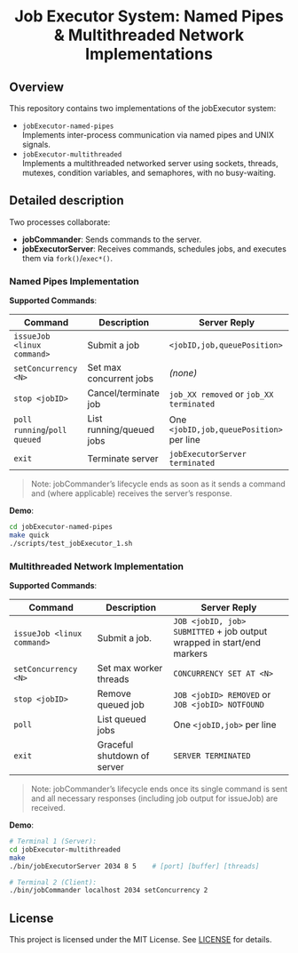 <h1 align="center">Job Executor System: Named Pipes & Multithreaded Network Implementations</h1>

## Overview
This repository contains two implementations of the jobExecutor system:
- `jobExecutor‑named‑pipes`  
  Implements inter-process communication via named pipes and UNIX signals.
- `jobExecutor‑multithreaded`  
  Implements a multithreaded networked server using sockets, threads, mutexes, condition variables, and semaphores, with no busy-waiting.

## Detailed description
Two processes collaborate:
- **jobCommander**: Sends commands to the server.
- **jobExecutorServer**: Receives commands, schedules jobs, and executes them via `fork()`/`exec*()`.


### Named Pipes Implementation
**Supported Commands**:

| Command                        | Description                                       | Server Reply                             |
| ------------------------------ | ------------------------------------------------- | ---------------------------------------- |
| `issueJob <linux command>`     | Submit a job                                      | `<jobID,job,queuePosition>`              |
| `setConcurrency <N>`           | Set max concurrent jobs                           | *(none)*                                 |
| `stop <jobID>`                 | Cancel/terminate job                              | `job_XX removed` or `job_XX terminated`  |
| `poll running`/`poll queued`   | List running/queued jobs                          | One `<jobID,job,queuePosition>` per line |
| `exit`                         | Terminate server                                  | `jobExecutorServer terminated`           |

> Note: jobCommander’s lifecycle ends as soon as it sends a command and (where applicable) receives the server’s response.

**Demo**:
```bash
cd jobExecutor-named-pipes
make quick
./scripts/test_jobExecutor_1.sh
```

### Multithreaded Network Implementation
**Supported Commands**:

| Command                    | Description                                                              | Server Reply                                                                                                                                                |
| -------------------------- | ------------------------------------------------------------------------ | ----------------------------------------------------------------------------------------------------------------------------------------------------------- |
| `issueJob <linux command>` | Submit a job.                                                            | `JOB <jobID, job> SUBMITTED` + job output wrapped in start/end markers |
| `setConcurrency <N>`       | Set max worker threads                                                   | `CONCURRENCY SET AT <N>`                                                                                                                                    |
| `stop <jobID>`             | Remove queued job                                                        | `JOB <jobID> REMOVED` or `JOB <jobID> NOTFOUND`                                                                                                             |
| `poll`                     | List queued jobs                                                         | One `<jobID,job>` per line                                                                                                                                  |
| `exit`                     | Graceful shutdown of server                                              | `SERVER TERMINATED`                                                                                                                                         |

> Note: jobCommander’s lifecycle ends once its single command is sent and all necessary responses (including job output for issueJob) are received.

**Demo**:
```bash
# Terminal 1 (Server):
cd jobExecutor-multithreaded
make
./bin/jobExecutorServer 2034 8 5    # [port] [buffer] [threads]

# Terminal 2 (Client):
./bin/jobCommander localhost 2034 setConcurrency 2 
```

## License
This project is licensed under the MIT License. See [LICENSE](LICENSE) for details.
